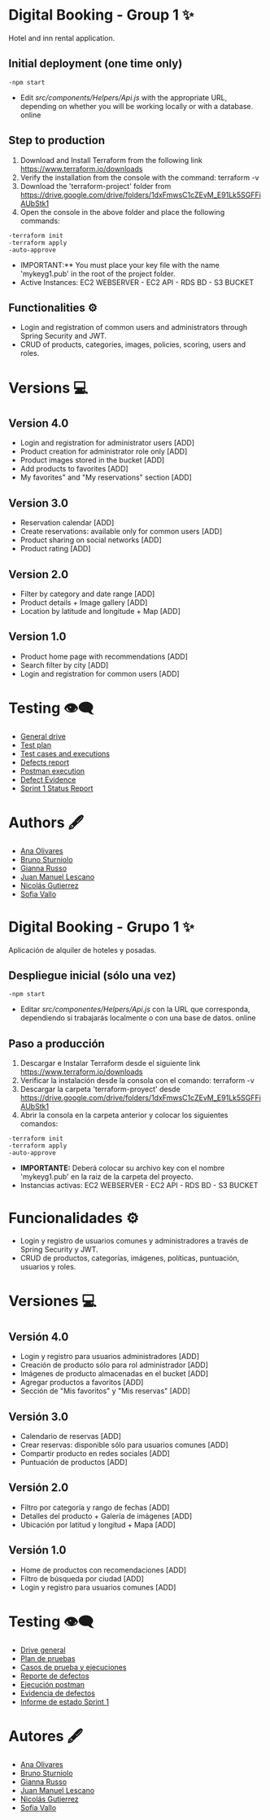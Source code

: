 # Digital Booking - Group 1 ✨

Hotel and inn rental application.

## Initial deployment (one time only)

~~~~ 
-npm start 
~~~~
* Edit *src/components/Helpers/Api.js* with the appropriate URL, depending on whether you will be working locally or with a database. online

## Step to production

1. Download and Install Terraform from the following link https://www.terraform.io/downloads
2. Verify the installation from the console with the command: terraform -v
3. Download the 'terraform-project' folder from https://drive.google.com/drive/folders/1dxFmwsC1cZEvM_E91Lk5SGFFiAUbStk1
4. Open the console in the above folder and place the following commands:
~~~~
-terraform init
-terraform apply 
-auto-approve
~~~~

* IMPORTANT:** You must place your key file with the name 'mykeyg1.pub' in the root of the project folder.
* Active Instances: EC2 WEBSERVER - EC2 API - RDS BD - S3 BUCKET

## Functionalities ⚙️

* Login and registration of common users and administrators through Spring Security and JWT.
* CRUD of products, categories, images, policies, scoring, users and roles.

# Versions 💻

## Version 4.0

* Login and registration for administrator users [ADD]
* Product creation for administrator role only [ADD]
* Product images stored in the bucket [ADD]
* Add products to favorites [ADD]
* My favorites" and "My reservations" section [ADD]

## Version 3.0

* Reservation calendar [ADD]
* Create reservations: available only for common users [ADD]
* Product sharing on social networks [ADD]
* Product rating [ADD]

## Version 2.0

* Filter by category and date range [ADD]
* Product details + Image gallery [ADD]
* Location by latitude and longitude + Map [ADD]

## Version 1.0

* Product home page with recommendations [ADD]
* Search filter by city [ADD]
* Login and registration for common users [ADD]

# Testing 👁️‍🗨️

* [General drive](https://drive.google.com/drive/folders/1RCvWxwTuaYh89l-6mFLFPYjrtGaroIHZ)
* [Test plan](https://docs.google.com/document/d/1LXx87xXa0CEM-3l0f3gOzDzwra_qM6bmQxYt6Tlak6Y/edit)
* [Test cases and executions](https://docs.google.com/spreadsheets/d/1elOkL5OL_g62tf1zrjW2OuvywI1XlrHn_TmLcIawMko/edit#gid=0)
* [Defects report](https://docs.google.com/spreadsheets/d/1elOkL5OL_g62tf1zrjW2OuvywI1XlrHn_TmLcIawMko/edit#gid=2083709232)
* [Postman execution](https://drive.google.com/drive/folders/1RCvWxwTuaYh89l-6mFLFPYjrtGaroIHZ)
* [Defect Evidence](https://drive.google.com/drive/folders/1MwB6agRXA4cfLmXDkZxffxHqwa9-NQXY)
* [Sprint 1 Status Report](https://docs.google.com/spreadsheets/d/1cwpdqubE7-irgPuoDFcbQr9Zh3N-HydpWBSwYqP4yu4/edit#gid=0)

# Authors 🖋️

* [Ana Olivares](https://github.com/anaolivares2712)
* [Bruno Sturniolo](https://github.com/SturnioloBruno)
* [Gianna Russo](https://github.com/gia-developer/)
* [Juan Manuel Lescano](https://github.com/juanmalescano)
* [Nicolás Gutierrez](https://github.com/nik0ss)
* [Sofia Vallo](https://github.com/svallo34)

#

# Digital Booking - Grupo 1 ✨

Aplicación de alquiler de hoteles y posadas.

## Despliegue inicial (sólo una vez)

~~~~ 
-npm start 
~~~~
* Editar *src/componentes/Helpers/Api.js* con la URL que corresponda, dependiendo si trabajarás localmente o con una base de datos. online

## Paso a producción

1. Descargar e Instalar Terraform desde el siguiente link https://www.terraform.io/downloads
2. Verificar la instalación desde la consola con el comando: terraform -v
3. Descargar la carpeta 'terraform-proyect' desde https://drive.google.com/drive/folders/1dxFmwsC1cZEvM_E91Lk5SGFFiAUbStk1
4. Abrir la consola en la carpeta anterior y colocar los siguientes comandos:
~~~~
-terraform init
-terraform apply 
-auto-approve
~~~~

* **IMPORTANTE:** Deberá colocar su archivo key con el nombre 'mykeyg1.pub' en la raiz de la carpeta del proyecto.
* Instancias activas: EC2 WEBSERVER - EC2 API - RDS BD - S3 BUCKET

# Funcionalidades ⚙️

* Login y registro de usuarios comunes y administradores a través de Spring Security y JWT.
* CRUD de productos, categorías, imágenes, políticas, puntuación, usuarios y roles.

# Versiones 💻

## Versión 4.0

* Login y registro para usuarios administradores [ADD]
* Creación de producto sólo para rol administrador [ADD]
* Imágenes de producto almacenadas en el bucket [ADD]
* Agregar productos a favoritos [ADD]
* Sección de "Mis favoritos" y "Mis reservas" [ADD]

## Versión 3.0

* Calendario de reservas [ADD]
* Crear reservas: disponible sólo para usuarios comunes [ADD]
* Compartir producto en redes sociales [ADD]
* Puntuación de productos [ADD]

## Versión 2.0

* Filtro por categoría y rango de fechas [ADD]
* Detalles del producto + Galería de imágenes [ADD]
* Ubicación por latitud y longitud + Mapa [ADD]

## Versión 1.0

* Home de productos con recomendaciones [ADD]
* Filtro de búsqueda por ciudad [ADD]
* Login y registro para usuarios comunes [ADD]

# Testing 👁️‍🗨️

* [Drive general](https://drive.google.com/drive/folders/1RCvWxwTuaYh89l-6mFLFPYjrtGaroIHZ)
* [Plan de pruebas](https://docs.google.com/document/d/1LXx87xXa0CEM-3l0f3gOzDzwra_qM6bmQxYt6Tlak6Y/edit)
* [Casos de prueba y ejecuciones](https://docs.google.com/spreadsheets/d/1elOkL5OL_g62tf1zrjW2OuvywI1XlrHn_TmLcIawMko/edit#gid=0)
* [Reporte de defectos](https://docs.google.com/spreadsheets/d/1elOkL5OL_g62tf1zrjW2OuvywI1XlrHn_TmLcIawMko/edit#gid=2083709232)
* [Ejecución postman](https://drive.google.com/drive/folders/1RCvWxwTuaYh89l-6mFLFPYjrtGaroIHZ)
* [Evidencia de defectos](https://drive.google.com/drive/folders/1MwB6agRXA4cfLmXDkZxffxHqwa9-NQXY)
* [Informe de estado Sprint 1](https://docs.google.com/spreadsheets/d/1cwpdqubE7-irgPuoDFcbQr9Zh3N-HydpWBSwYqP4yu4/edit#gid=0)

# Autores 🖋️

* [Ana Olivares](https://github.com/anaolivares2712)
* [Bruno Sturniolo](https://github.com/SturnioloBruno)
* [Gianna Russo](https://github.com/gia-developer/)
* [Juan Manuel Lescano](https://github.com/juanmalescano)
* [Nicolás Gutierrez](https://github.com/nik0ss)
* [Sofia Vallo](https://github.com/svallo34)
